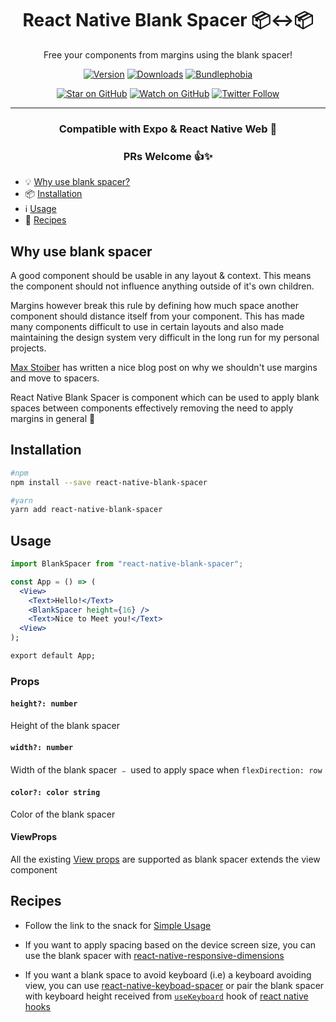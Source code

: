 <div align="center">

# React Native Blank Spacer 📦↔️📦

Free your components from margins using the blank spacer!

<!-- [![Build Status][build-badge]][build]
[![Maintainability][maintainability-badge]][maintainability-url]
[![Test Coverage][coverage-badge]][coverage-url] -->

[![Version][version-badge]][package]
[![Downloads][downloads-badge]][npmtrends]
[![Bundlephobia][bundle-phobia-badge]][bundle-phobia]

[![Star on GitHub][github-star-badge]][github-star]
[![Watch on GitHub][github-watch-badge]][github-watch]
[![Twitter Follow][twitter-badge]][twitter]

---

### Compatible with Expo & React Native Web 🚀

### PRs Welcome 👍✨

</div>

- 💡 [Why use blank spacer?](#why-use-blank-spacer)
- 📦 [Installation](#installation)
- ℹ️ [Usage](#usage)
- 📕 [Recipes](#recipes)

## Why use blank spacer

A good component should be usable in any layout & context. This means the component should not influence anything outside of it's own children.

Margins however break this rule by defining how much space another component should distance itself from your component. This has made many components difficult to use in certain layouts and also made maintaining the design system very difficult in the long run for my personal projects.

[Max Stoiber](https://mxstbr.com/thoughts/margin) has written a nice blog post on why we shouldn't use margins and move to spacers.

React Native Blank Spacer is component which can be used to apply blank spaces between components effectively removing the need to apply margins in general 🎉

## Installation

```sh
#npm
npm install --save react-native-blank-spacer

#yarn
yarn add react-native-blank-spacer
```

## Usage

```jsx
import BlankSpacer from "react-native-blank-spacer";

const App = () => (
  <View>
    <Text>Hello!</Text>
    <BlankSpacer height={16} />
    <Text>Nice to Meet you!</Text>
  <View>
);

export default App;
```

### Props

#### `height?: number`

Height of the blank spacer

#### `width?: number`

Width of the blank spacer ﹣ used to apply space when `flexDirection: row`

#### `color?: color string`

Color of the blank spacer

#### ViewProps

All the existing [View props](https://reactnative.dev/docs/view#props) are supported as blank spacer extends the view component

## Recipes

- Follow the link to the snack for [Simple Usage](https://snack.expo.io/@daniakash/blank-spacer-example)

- If you want to apply spacing based on the device screen size, you can use the blank spacer with [react-native-responsive-dimensions](https://github.com/DaniAkash/react-native-responsive-dimensions)

- If you want a blank space to avoid keyboard (i.e) a keyboard avoiding view, you can use [react-native-keyboad-spacer](https://www.npmjs.com/package/react-native-keyboard-spacer) or pair the blank spacer with keyboard height received from [`useKeyboard`](https://github.com/react-native-community/hooks#usekeyboard) hook of [react native hooks](https://github.com/react-native-community/hooks)

<!-- [build]: https://github.com/DaniAkash/react-native-blank-spacer/actions
[build-badge]: https://github.com/daniakash/react-native-blank-spacer/workflows/build/badge.svg
[coverage-badge]: https://api.codeclimate.com/v1/badges/0cf535fb8d3da2aa4a91/test_coverage
[coverage-url]: https://codeclimate.com/github/DaniAkash/react-native-blank-spacer/test_coverage
[maintainability-badge]: https://api.codeclimate.com/v1/badges/0cf535fb8d3da2aa4a91/maintainability
[maintainability-url]: https://codeclimate.com/github/DaniAkash/react-native-blank-spacer/maintainability -->

[bundle-phobia-badge]: https://badgen.net/bundlephobia/minzip/react-native-blank-spacer
[bundle-phobia]: https://bundlephobia.com/result?p=react-native-blank-spacer
[downloads-badge]: https://img.shields.io/npm/dm/react-native-blank-spacer.svg?style=flat-square
[npmtrends]: http://www.npmtrends.com/react-native-blank-spacer
[package]: https://www.npmjs.com/package/react-native-blank-spacer
[version-badge]: https://img.shields.io/npm/v/react-native-blank-spacer.svg?style=flat-square
[twitter]: https://twitter.com/dani_akash_
[twitter-badge]: https://img.shields.io/twitter/follow/dani_akash_?style=social
[github-watch-badge]: https://img.shields.io/github/watchers/DaniAkash/react-native-blank-spacer.svg?style=social
[github-watch]: https://github.com/DaniAkash/react-native-blank-spacer/watchers
[github-star-badge]: https://img.shields.io/github/stars/DaniAkash/react-native-blank-spacer.svg?style=social
[github-star]: https://github.com/DaniAkash/react-native-blank-spacer/stargazers
